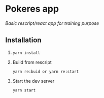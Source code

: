 # Pokeres app
###### Basic rescript/react app for training purpose

## Installation

1.  ```
    yarn install
    ```
2. Build from rescript
    ```
    yarn re:buid or yarn re:start
    ```
3. Start the dev server
    ```
    yarn start
    ```